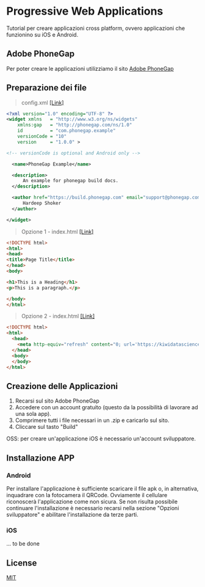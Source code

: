 # Progressive Web Applications

Tutorial per creare applicazioni cross platform, ovvero applicazioni che funzionino su iOS e Android. 

## Adobe PhoneGap

Per poter creare le applicazioni utilizziamo il sito [Adobe PhoneGap](https://build.phonegap.com)

## Preparazione dei file

> config.xml [[Link]](http://docs.phonegap.com/phonegap-build/configuring/#example)

```xml
<?xml version="1.0" encoding="UTF-8" ?>
<widget xmlns   = "http://www.w3.org/ns/widgets"
    xmlns:gap   = "http://phonegap.com/ns/1.0"
    id          = "com.phonegap.example"
    versionCode = "10"
    version     = "1.0.0" >

<!-- versionCode is optional and Android only -->

  <name>PhoneGap Example</name>

  <description>
      An example for phonegap build docs.
  </description>

  <author href="https://build.phonegap.com" email="support@phonegap.com">
      Hardeep Shoker
  </author>

</widget>
```

> Opzione 1 - index.html [[Link]](https://www.w3schools.com/html/) 

```html
<!DOCTYPE html>
<html>
<head>
<title>Page Title</title>
</head>
<body>

<h1>This is a Heading</h1>
<p>This is a paragraph.</p>

</body>
</html>
```

> Opzione 2 - index.html [[Link]](https://www.w3schools.com/html/)

```html
<!DOCTYPE html>
<html>
  <head>
    <meta http-equiv="refresh" content="0; url='https://kiwidatascience.com'" />
  </head>
  <body>
  </body>
</html>
```

## Creazione delle Applicazioni

1. Recarsi sul sito Adobe PhoneGap
2. Accedere con un account gratuito (questo da la possibilità di lavorare ad una sola app).
3. Comprimere tutti i file necessari in un .zip e caricarlo sul sito.
4. Cliccare sul tasto "Build"

OSS: per creare un'applicazione iOS è necessario un'account sviluppatore.

## Installazione APP

### Android

Per installare l'applicazione è sufficiente scaricare il file apk o, in alternativa, inquadrare con la fotocamera il QRCode. Ovviamente il cellulare riconoscerà l'applicazione come non sicura. Se non risulta possibile continuare l'installazione è necessario recarsi nella sezione "Opzioni sviluppatore" e abilitare l'installazione da terze parti. 

### iOS

... to be done

## License
[MIT](https://choosealicense.com/licenses/mit/)
